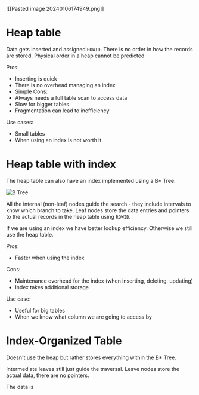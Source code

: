 ![[Pasted image 20240106174949.png]]
# Heap table
Data gets inserted and assigned `ROWID`. There is no order in how the records are stored. Physical order in a heap cannot be predicted.

Pros:
- Inserting is quick
- There is no overhead managing an index
- Simple
Cons:
- Always needs a full table scan to access data
- Slow for bigger tables
- Fragmentation can lead to inefficiency

Use cases:
- Small tables
- When using an index is not worth it
# Heap table with index
The heap table can also have an index implemented using a B* Tree.

![B Tree](https://i.imgur.com/rLkcdAZ.png)

All the internal (non-leaf) nodes guide the search - they include intervals to know which branch to take.
Leaf nodes store the data entries and pointers to the actual records in the heap table using `ROWID`. 

If we are using an index we have better lookup efficiency. Otherwise we still use the heap table.

Pros:
- Faster when using the index

Cons:
- Maintenance overhead for the index (when inserting, deleting, updating)
- Index takes additional storage

Use case:
- Useful for big tables
- When we know what column we are going to access by

# Index-Organized Table
Doesn't use the heap but rather stores everything within the B* Tree.

Intermediate leaves still just guide the traversal.
Leave nodes store the actual data, there are no pointers.

The data is 